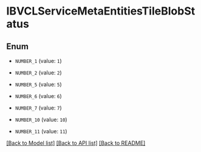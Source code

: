 # IBVCLServiceMetaEntitiesTileBlobStatus


## Enum

* `NUMBER_1` (value: `1`)

* `NUMBER_2` (value: `2`)

* `NUMBER_5` (value: `5`)

* `NUMBER_6` (value: `6`)

* `NUMBER_7` (value: `7`)

* `NUMBER_10` (value: `10`)

* `NUMBER_11` (value: `11`)

[[Back to Model list]](../README.md#documentation-for-models) [[Back to API list]](../README.md#documentation-for-api-endpoints) [[Back to README]](../README.md)


